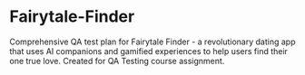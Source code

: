 # Fairytale-Finder
Comprehensive QA test plan for Fairytale Finder - a revolutionary dating app that uses AI companions and gamified experiences to help users find their one true love. Created for QA Testing course assignment.
